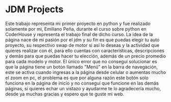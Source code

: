 # JDM Projects
Este trabajo representa mi primer proyecto en python y fue realizado solamente por mi, Emiliano Peña, durante el curso sobre python en CoderHouse y representa el trabajo final de dicho curso.
La idea de la página nace de mi pasión por el jdm y su fin es que puedas elegir tu auto proyecto, su respectivo swap de motor si así lo deseas y la actividad que quieres realizar con él, para ello cuentas con características, descripciones y demás para que puedas hacer tu elección, además de un precio promedio para cada modelo y motor.
El único error que no conseguí solucionar es que la página tiene un botón llamado "Menú" en la barra de navegación, este se activa cuando ingresas a la página desde celular o aumentas mucho el zoom en pc, el problema es que por alguna razón este botón solo funciona en la página de inicio y no conseguí que funcione en las demás páginas, si quieres echar un vistazo y ayudarme te lo agradecería mucho, desde ya muchas gracias y espero que te guste mi web.
